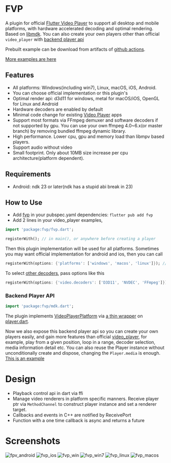 # FVP

A plugin for official [Flutter Video Player](https://pub.dev/packages/video_player) to support all desktop and mobile platforms, with hardware accelerated decoding and optimal rendering. Based on [libmdk](https://github.com/wang-bin/mdk-sdk). You can also create your own players other than official `video_player` with [backend player api](#backend-player-api)

Prebuilt example can be download from artifacts of [github actions](https://github.com/wang-bin/fvp/actions).

[More examples are here](https://github.com/wang-bin/mdk-examples/tree/master/flutter)

## Features
- All platforms: Windows(including win7), Linux, macOS, iOS, Android.
- You can choose official implementation or this plugin's
- Optimal render api: d3d11 for windows, metal for macOS/iOS, OpenGL for Linux and Android
- Hardware decoders are enabled by default
- Minimal code change for existing [Video Player](https://pub.dev/packages/video_player) apps
- Support most formats via FFmpeg demuxer and software decoders if not supported by gpu. You can use your own ffmpeg 4.0~6.x(or master branch) by removing bundled ffmpeg dynamic library.
- High performance. Lower cpu, gpu and memory load than libmpv based players.
- Support audio without video
- Small footprint. Only about 10MB size increase per cpu architecture(platform dependent).

## Requirements
- Android: ndk 23 or later(ndk has a stupid abi break in 23)

## How to Use

- Add [fvp](https://pub.dev/packages/fvp) in your pubspec.yaml dependencies: `flutter pub add fvp`
- Add 2 lines in your video_player examples,

```dart
import 'package:fvp/fvp.dart';

registerWith(); // in main(), or anywhere before creating a player
```

Then this plugin implementation will be used for all platforms. Sometimes you may want official implementation for android and ios, then you can call

```dart
registerWith(options: {'platforms': ['windows', 'macos', 'linux']}); // only these platforms will use this plugin implementation
```

To select [other decoders](https://github.com/wang-bin/mdk-sdk/wiki/Decoders), pass options like this
```dart
registerWith(options: {'video.decoders': ['D3D11', 'NVDEC', 'FFmpeg']}); // windows
```

### Backend Player API

```dart
import 'package:fvp/mdk.dart';
```

The plugin implements [VideoPlayerPlatform](https://pub.dev/packages/video_player_platform_interface) via [a thin wrapper](https://github.com/wang-bin/fvp/blob/master/lib/video_player_mdk.dart) on [player.dart](https://github.com/wang-bin/fvp/blob/master/lib/src/player.dart).

Now we also expose this backend player api so you can create your own players easily, and gain more features than official [video_player](https://pub.dev/packages/video_player), for example, play from a given position, loop in a range, decoder selection, media information detail etc. You can also reuse the Player instance without unconditionally create and dispose, changing the `Player.media` is enough.
[This is an example](https://github.com/wang-bin/mdk-examples/blob/master/flutter/simple/lib/multi_textures.dart)


# Design
- Playback control api in dart via ffi
- Manage video renderers in platform specific manners. Receive player ptr via `MethodChannel` to construct player instance and set a renderer target.
- Callbacks and events in C++ are notified by ReceivePort
- Function with a one time callback is async and returns a future

# Screenshots
![fpv_android](https://user-images.githubusercontent.com/785206/248862591-40f458e5-d7ca-4513-b709-b056deaaf421.jpeg)
![fvp_ios](https://user-images.githubusercontent.com/785206/250348936-e5e1fb14-9c81-4652-8f53-37e8d64195a3.jpg)
![fvp_win](https://user-images.githubusercontent.com/785206/248859525-920bdd51-6947-4a00-87b4-9c1a21a68d51.jpeg)
![fvp_win7](https://user-images.githubusercontent.com/785206/266754957-883d05c9-a057-4c1c-b824-0dc385a13f78.jpg)
![fvp_linux](https://user-images.githubusercontent.com/785206/248859533-ce2ad50b-2ead-43bb-bf25-6e2575c5ebe1.jpeg)
![fvp_macos](https://user-images.githubusercontent.com/785206/248859538-71de39a4-c5f0-4c8f-9920-d7dfc6cd0d9a.jpg)